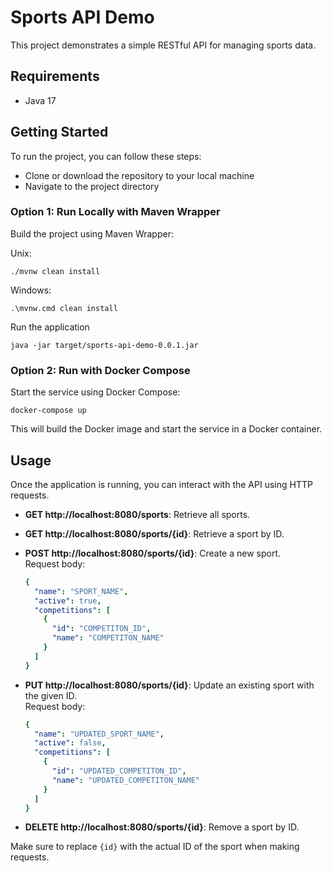 # Sports API Demo

This project demonstrates a simple RESTful API for managing sports data.

## Requirements

- Java 17

## Getting Started

To run the project, you can follow these steps:

- Clone or download the repository to your local machine
- Navigate to the project directory

### Option 1: Run Locally with Maven Wrapper

Build the project using Maven Wrapper:

Unix:
```
./mvnw clean install
```

Windows:
```
.\mvnw.cmd clean install
```

Run the application
```
java -jar target/sports-api-demo-0.0.1.jar
```

### Option 2: Run with Docker Compose

Start the service using Docker Compose:
   ```
   docker-compose up
   ```

This will build the Docker image and start the service in a Docker container.

## Usage

Once the application is running, you can interact with the API using HTTP requests.

- **GET http://localhost:8080/sports**: Retrieve all sports.

- **GET http://localhost:8080/sports/{id}**: Retrieve a sport by ID.<br>

- **POST http://localhost:8080/sports/{id}**: Create a new sport.<br>
  Request body:

  ```yaml 
  {
    "name": "SPORT_NAME",
    "active": true,
    "competitions": [
      {
        "id": "COMPETITON_ID",
        "name": "COMPETITON_NAME"
      }
    ]
  }
  ```
- **PUT http://localhost:8080/sports/{id}**: Update an existing sport with the given ID.<br>
  Request body:

  ```yaml 
  {
    "name": "UPDATED_SPORT_NAME",
    "active": false,
    "competitions": [
      {
        "id": "UPDATED_COMPETITON_ID",
        "name": "UPDATED_COMPETITON_NAME"
      }
    ]
  }
  ```

- **DELETE http://localhost:8080/sports/{id}**: Remove a sport by ID.<br>

Make sure to replace `{id}` with the actual ID of the sport when making requests.<br>